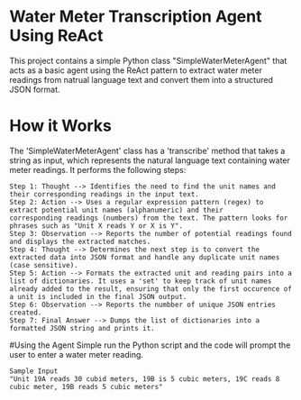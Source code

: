# Water Meter Transcription Agent Using ReAct
This project contains a simple Python class "SimpleWaterMeterAgent" that acts as a basic agent using the ReAct pattern to extract water meter readings from natrual language text and convert them into a structured JSON format.

# How it Works
The 'SimpleWaterMeterAgent' class has a 'transcribe' method that takes a string as input, which represents the natural language text containing water meter readings. It performs the following steps:
```
Step 1: Thought --> Identifies the need to find the unit names and their corresponding readings in the input text.
Step 2: Action --> Uses a regular expression pattern (regex) to extract potential unit names (alphanumeric) and their
corresponding readings (numbers) from the text. The pattern looks for phrases such as "Unit X reads Y or X is Y".
Step 3: Observation --> Reports the number of potential readings found and displays the extracted matches.
Step 4: Thought --> Determines the next step is to convert the extracted data into JSON format and handle any duplicate unit names (case sensitive).
Step 5: Action --> Formats the extracted unit and reading pairs into a list of dictionaries. It uses a 'set' to keep track of unit names already added to the result, ensuring that only the first occurence of a unit is included in the final JSON output.
Step 6: Observation --> Reports the numbber of unique JSON entries created.
Step 7: Final Answer --> Dumps the list of dictionaries into a formatted JSON string and prints it.
```

#Using the Agent
Simple run the Python script and the code will prompt the user to enter a water meter reading.
```
Sample Input
"Unit 19A reads 30 cubid meters, 19B is 5 cubic meters, 19C reads 8 cubic meter, 19B reads 5 cubic meters"
```


